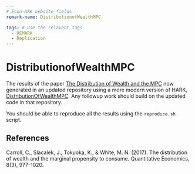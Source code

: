 ```yaml
---
# Econ-ARK website fields
remark-name: DistributionofWealthMPC

tags: # Use the relavent tags
  - REMARK
  - Replication
---
```



# DistributionofWealthMPC 
The results of the paper [The Distribution of Wealth and the MPC](https://onlinelibrary.wiley.com/doi/abs/10.3982/QE694) now generated in an updated repository using a more modern version of HARK, [DistributionOfWealthMPC](https://github.com/econ-ark/DistributionOfWealthMPC). Any followup work should build on the updated code in that repository.

You should be able to reproduce all the results using the `reproduce.sh` script.

## References

Carroll, C., Slacalek, J., Tokuoka, K., & White, M. N. (2017). The distribution of wealth and the marginal propensity to consume. Quantitative Economics, 8(3), 977-1020.

